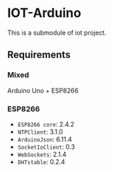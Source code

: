 # IOT-Arduino

This is a submodule of iot project.

## Requirements

### Mixed

Arduino Uno + ESP8266

### ESP8266

- `ESP8266 core`: 2.4.2
- `NTPClient`: 3.1.0
- `ArduinoJson`: 6.11.4
- `SocketIoClient`: 0.3
- `WebSockets`: 2.1.4
- `DHTstable`: 0.2.4
